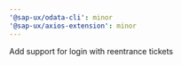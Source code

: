 ```yaml
---
'@sap-ux/odata-cli': minor
'@sap-ux/axios-extension': minor
---
```


Add support for login with reentrance tickets

